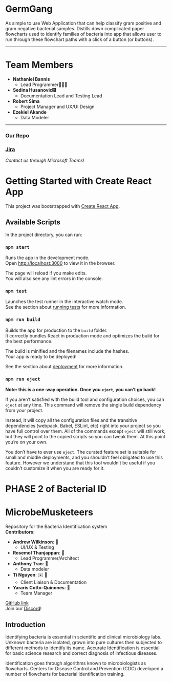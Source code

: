 # GermGang
As simple to use Web Application that can help classify gram positive and gram negative bacterial samples. Distills down complicated paper flowcharts used to identify families of bacteria into app that allows user to run through these flowchart paths with a click of a button (or buttons).

___

  
# Team Members
- **Nathaniel Bannis**
  - Lead Programmer👨🏾‍💻
- **Sedina Husanovic**:fireworks:
  - Documentation Lead and Testing Lead
- **Robert Sima**
  - Project Manager and UX/UI Design
- **Ezekiel Akande**
  - Data Modeler
  
---
 ### [Our Repo](https://github.com/nateBanz/GermGang-BacterialID)
 ### [Jira](https://jira.ggc.edu/secure/RapidBoard.jspa?rapidView=80&projectKey=DISCOVER&view=planning&selectedIssue=DISCOVER-11&issueLimit=100)

*Contact us through Microsoft Teams!*


  
# Getting Started with Create React App

This project was bootstrapped with [Create React App](https://github.com/facebook/create-react-app).

## Available Scripts

In the project directory, you can run:

### `npm start`

Runs the app in the development mode.\
Open [http://localhost:3000](http://localhost:3000) to view it in the browser.

The page will reload if you make edits.\
You will also see any lint errors in the console.

### `npm test`

Launches the test runner in the interactive watch mode.\
See the section about [running tests](https://facebook.github.io/create-react-app/docs/running-tests) for more information.

### `npm run build`

Builds the app for production to the `build` folder.\
It correctly bundles React in production mode and optimizes the build for the best performance.

The build is minified and the filenames include the hashes.\
Your app is ready to be deployed!

See the section about [deployment](https://facebook.github.io/create-react-app/docs/deployment) for more information.

### `npm run eject`

**Note: this is a one-way operation. Once you `eject`, you can’t go back!**

If you aren’t satisfied with the build tool and configuration choices, you can `eject` at any time. This command will remove the single build dependency from your project.

Instead, it will copy all the configuration files and the transitive dependencies (webpack, Babel, ESLint, etc) right into your project so you have full control over them. All of the commands except `eject` will still work, but they will point to the copied scripts so you can tweak them. At this point you’re on your own.

You don’t have to ever use `eject`. The curated feature set is suitable for small and middle deployments, and you shouldn’t feel obligated to use this feature. However we understand that this tool wouldn’t be useful if you couldn’t customize it when you are ready for it.

# PHASE 2 of Bacterial ID

# MicrobeMusketeers
Repository for the Bacteria Identification system <br />
**Contributors**: <br />
* **Andrew Wilkinson**: :cowboy_hat_face: <br /> 
     - UI/UX & Testing <br />
* **Rosemol Thanjappan**: :art: <br />
     - Lead Programmer/Architect <br />
* **Anthony Tran**: :clown_face: <br />
     - Data modeler <br />
* **Ti Nguyen**: :envelope: :pencil: <br />
    -  Client Liaison & Documentation <br />
* **Yararis Cotto-Quinones**: :crown: <br />
     - Team Manager <br />
   
[GitHub link](https://github.com/Sporky2311/MicrobeMusketeers/) <br />
Join our [Discord](https://discord.gg/g6YswuFVKT/)!
## Introduction <br />
Identifying bacteria is essential in scientific and clinical microbiology labs. Unknown bacteria are isolated, grown into pure cultures then subjected to different methods to identify its name. Accurate Identification is essential for basic science research and correct diagnosis of infectious diseases. 

Identification goes through algorithms known to microbiologists as flowcharts. Centers for Disease Control and Prevention (CDC) developed a number of flowcharts for bacterial identification training. 

